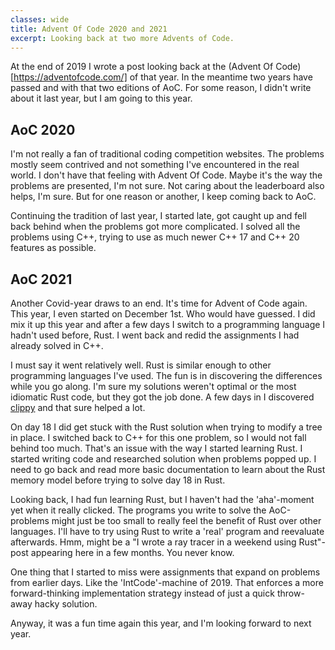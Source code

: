 ```yaml
---
classes: wide
title: Advent Of Code 2020 and 2021
excerpt: Looking back at two more Advents of Code.
---
```

At the end of 2019 I wrote a post looking back at the (Advent Of Code)[https://adventofcode.com/] of that year. In the meantime two years have passed and with that two editions of AoC. For some reason, I didn't write about it last year, but I am going to this year.

## AoC 2020
I'm not really a fan of traditional coding competition websites. The problems mostly seem contrived and not something I've encountered in the real world. I don't have that feeling with Advent Of Code. Maybe it's the way the problems are presented, I'm not sure. Not caring about the leaderboard also helps, I'm sure. But for one reason or another, I keep coming back to AoC.

Continuing the tradition of last year, I started late, got caught up and fell back behind when the problems got more complicated. I solved all the problems using C++, trying to use as much newer C++ 17 and C++ 20 features as possible.

## AoC 2021
Another Covid-year draws to an end. It's time for Advent of Code again. This year, I even started on December 1st. Who would have guessed.
I did mix it up this year and after a few days I switch to a programming language I hadn't used before, Rust. I went back and redid the assignments I had already solved in C++.

I must say it went relatively well. Rust is similar enough to other programming languages I've used. The fun is in discovering the differences while you go along. I'm sure my solutions weren't optimal or the most idiomatic Rust code, but they got the job done. A few days in I discovered [clippy](https://github.com/rust-lang/rust-clippy) and that sure helped a lot.

On day 18 I did get stuck with the Rust solution when trying to modify a tree in place. I switched back to C++ for this one problem, so I would not fall behind too much. That's an issue with the way I started learning Rust. I started writing code and researched solution when problems popped up. I need to go back and read more basic documentation to learn about the Rust memory model before trying to solve day 18 in Rust.

Looking back, I had fun learning Rust, but I haven't had the 'aha'-moment yet when it really clicked. The programs you write to solve the AoC-problems might just be too small to really feel the benefit of Rust over other languages. I'll have to try using Rust to write a 'real' program and reevaluate afterwards. Hmm, might be a "I wrote a ray tracer in a weekend using Rust"-post appearing here in a few months. You never know.

One thing that I started to miss were assignments that expand on problems from earlier days. Like the 'IntCode'-machine of 2019. That enforces a more forward-thinking implementation strategy instead of just a quick throw-away hacky solution.

Anyway, it was a fun time again this year, and I'm looking forward to next year. 
